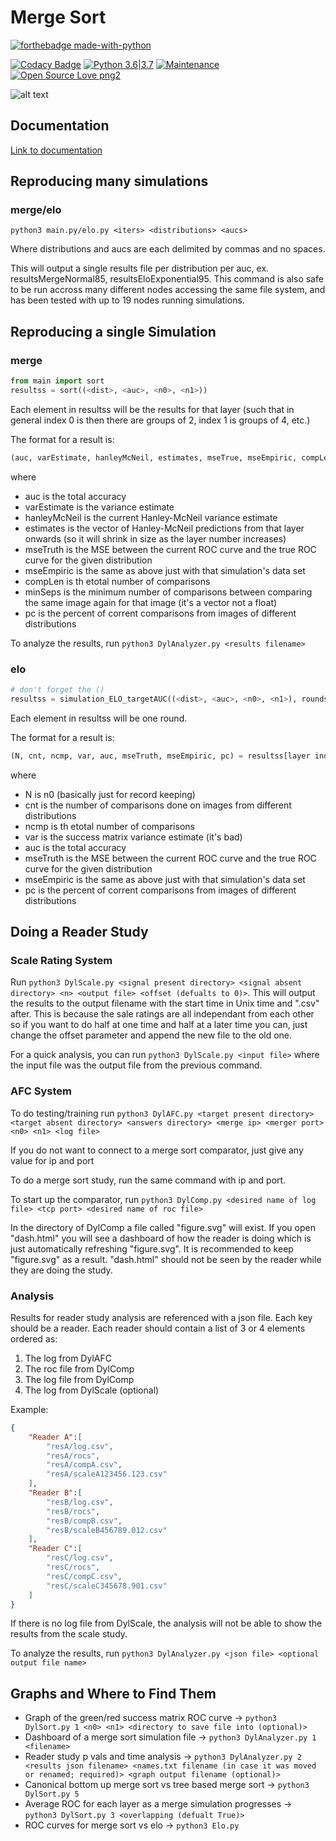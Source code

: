 # Merge Sort

[![forthebadge made-with-python](http://ForTheBadge.com/images/badges/made-with-python.svg)](https://www.python.org/)

[![Codacy Badge](https://api.codacy.com/project/badge/Grade/96b3634f1abe48dc93b5ac19307bb394)](https://www.codacy.com/app/Neywiny/merge-sort?utm_source=github.com&utm_medium=referral&utm_content=Neywiny/merge-sort&utm_campaign=Badge_Grade)
[![Python 3.6|3.7](https://img.shields.io/badge/python-3.6%20%7C%203.7-blue)](https://www.python.org/downloads/release/python-370/)
[![Maintenance](https://img.shields.io/badge/Maintained%3F-yes-green.svg)](https://GitHub.com/Naereen/StrapDown.js/graphs/commit-activity)
[![Open Source Love png2](https://badges.frapsoft.com/os/v2/open-source.png?v=103)](https://github.com/ellerbrock/open-source-badges/)

![alt text](https://github.com/Neywiny/merge-sort/blob/master/repository-pic.png)

## Documentation

[Link to documentation](https://neywiny.github.io/merge-sort/)

## Reproducing many simulations

### merge/elo

```python3 main.py/elo.py <iters> <distributions> <aucs>```

Where distributions and aucs are each delimited by commas and no spaces.

This will output a single results file per distribution per auc, ex. resultsMergeNormal85, resultsEloExponential95. This command is also safe to be run accross many different nodes accessing the same file system, and has been tested with up to 19 nodes running simulations.

## Reproducing a single Simulation

### merge

```python
from main import sort
resultss = sort((<dist>, <auc>, <n0>, <n1>))
```

Each element in resultss will be the results for that layer (such that in general index 0 is then there are groups of 2, index 1 is groups of 4, etc.)

The format for a result is:

```python
(auc, varEstimate, hanleyMcNeil, estimates, mseTrue, mseEmpiric, compLen, minSeps, pc) = resultss[layer index]
```

where

-   auc is the total accuracy
-   varEstimate is the variance estimate
-   hanleyMcNeil is the current Hanley-McNeil variance estimate
-   estimates is the vector of Hanley-McNeil predictions from that layer onwards (so it will shrink in size as the layer number increases)
-   mseTruth is the MSE between the current ROC curve and the true ROC curve for the given distribution
-   mseEmpiric is the same as above just with that simulation's data set
-   compLen is th etotal number of comparisons
-   minSeps is the minimum number of comparisons between comparing the same image again for that image (it's a vector not a float)
-   pc is the percent of corrent comparisons from images of different distributions

To analyze the results, run `python3 DylAnalyzer.py <results filename>`

### elo

```python
# don't forget the ()
resultss = simulation_ELO_targetAUC((<dist>, <auc>, <n0>, <n1>), rounds=14)
```

Each element in resultss will be one round.

The format for a result is:

```python
(N, cnt, ncmp, var, auc, mseTruth, mseEmpiric, pc) = resultss[layer index]
```

where

-   N is n0 (basically just for record keeping)
-   cnt is the number of comparisons done on images from different distributions
-   ncmp is th etotal number of comparisons
-   var is the success matrix variance estimate (it's bad)
-   auc is the total accuracy
-   mseTruth is the MSE between the current ROC curve and the true ROC curve for the given distribution
-   mseEmpiric is the same as above just with that simulation's data set
-   pc is the percent of corrent comparisons from images of different distributions

## Doing a Reader Study

### Scale Rating System

Run `python3 DylScale.py <signal present directory> <signal absent directory> <n> <output file> <offset (defualts to 0)>`. This will output the results to the output filename with the start time in Unix time and ".csv" after. This is because the sale ratings are all independant from each other so if you want to do half at one time and half at a later time you can, just change the offset parameter and append the new file to the old one.

For a quick analysis, you can run `python3 DylScale.py <input file>` where the input file was the output file from the previous command.

### AFC System

To do testing/training run `python3 DylAFC.py <target present directory> <target absent directory> <answers directory> <merge ip> <merger port> <n0> <n1> <log file>`

If you do not want to connect to a merge sort comparator, just give any value for ip and port

To do a merge sort study, run the same command with ip and port.

To start up the comparator, run `python3 DylComp.py <desired name of log file> <tcp port> <desired name of roc file>`

In the directory of DylComp a file called "figure.svg" will exist. If you open "dash.html" you will see a dashboard of how the reader is doing which is just automatically refreshing "figure.svg". It is recommended to keep "figure.svg" as a result. "dash.html" should not be seen by the reader while they are doing the study.

### Analysis

Results for reader study analysis are referenced with a json file. Each key should be a reader. Each reader should contain a list of 3 or 4 elements ordered as:

1.  The log from DylAFC
2.  The roc file from DylComp
3.  The log file from DylComp
4.  The log from DylScale (optional)

Example:

```json
{
    "Reader A":[
        "resA/log.csv",
        "resA/rocs",
        "resA/compA.csv",
        "resA/scaleA123456.123.csv"
    ],
    "Reader B":[
        "resB/log.csv",
        "resB/rocs",
        "resB/compB.csv",
        "resB/scaleB456789.012.csv"
    ],
    "Reader C":[
        "resC/log.csv",
        "resC/rocs",
        "resC/compC.csv",
        "resC/scaleC345678.901.csv"
    ]
}
```

If there is no log file from DylScale, the analysis will not be able to show the results from the scale study.

To analyze the results, run `python3 DylAnalyzer.py <json file> <optional output file name>`

## Graphs and Where to Find Them

-   Graph of the green/red success matrix ROC curve -> `python3 DylSort.py 1 <n0> <n1> <directory to save file into (optional)>`
-   Dashboard of a merge sort simulation file -> `python3 DylAnalyzer.py 1 <filename>`
-   Reader study p vals and time analysis -> `python3 DylAnalyzer.py 2 <results json filename> <names.txt filename (in case it was moved or renamed; required)> <graph output filename (optional)>`
-   Canonical bottom up merge sort vs tree based merge sort -> `python3 DylSort.py 5`
-   Average ROC for each layer as a merge simulation progresses -> `python3 DylSort.py 3 <overlapping (defualt True)>`
-   ROC curves for merge sort vs elo -> `python3 Elo.py`
